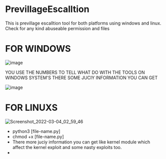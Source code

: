 # PrevillageEscalltion
This is previllage escalltion tool for both platforms using windows and linux. Check for any kind abuseable permission and files


# FOR WINDOWS

![image](https://user-images.githubusercontent.com/63335983/156721798-72856e34-2649-430a-ae19-1e6ed508307e.png)

YOU USE THE NUMBERS TO TELL WHAT DO WITH THE TOOLS ON WINDOWS SYSTEM'S THERE SOME JUCIY INFORMATION YOU CAN GET

![image](https://user-images.githubusercontent.com/63335983/156722112-160ce369-ed57-4560-bc06-6560911eac15.png)


# FOR LINUXS
![Screenshot_2022-03-04_02_59_46](https://user-images.githubusercontent.com/63335983/156723190-9e3795b9-2c16-421d-bc2b-771fe1fafc72.png)

* python3 [file-name.py]
* chmod +x [file-name.py] 
* There more juciy information you can get like kernel module which affect the kernel exploit and some nasty exploits too.
*
